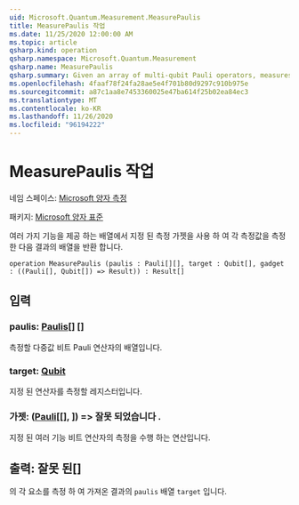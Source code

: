 ```yaml
---
uid: Microsoft.Quantum.Measurement.MeasurePaulis
title: MeasurePaulis 작업
ms.date: 11/25/2020 12:00:00 AM
ms.topic: article
qsharp.kind: operation
qsharp.namespace: Microsoft.Quantum.Measurement
qsharp.name: MeasurePaulis
qsharp.summary: Given an array of multi-qubit Pauli operators, measures each using a specified measurement gadget, then returns the array of results.
ms.openlocfilehash: 4faaf78f24fa28ae5e4f701b80d9297c910b975e
ms.sourcegitcommit: a87c1aa8e7453360025e47ba614f25b02ea84ec3
ms.translationtype: MT
ms.contentlocale: ko-KR
ms.lasthandoff: 11/26/2020
ms.locfileid: "96194222"
---
```

# <a name="measurepaulis-operation"></a>MeasurePaulis 작업

네임 스페이스: [Microsoft 양자 측정](xref:Microsoft.Quantum.Measurement)

패키지: [Microsoft 양자 표준](https://nuget.org/packages/Microsoft.Quantum.Standard)


여러 가지 기능을 제공 하는 배열에서 지정 된 측정 가젯을 사용 하 여 각 측정값을 측정 한 다음 결과의 배열을 반환 합니다.

```qsharp
operation MeasurePaulis (paulis : Pauli[][], target : Qubit[], gadget : ((Pauli[], Qubit[]) => Result)) : Result[]
```


## <a name="input"></a>입력

### <a name="paulis--pauli"></a>paulis: [Paulis](xref:microsoft.quantum.lang-ref.pauli)[] []

측정할 다중값 비트 Pauli 연산자의 배열입니다.


### <a name="target--qubit"></a>target: [Qubit](xref:microsoft.quantum.lang-ref.qubit)

지정 된 연산자를 측정할 레지스터입니다.


### <a name="gadget--pauliqubit--__invalidresult__"></a>가젯: ([Pauli](xref:microsoft.quantum.lang-ref.pauli)[[], [](xref:microsoft.quantum.lang-ref.qubit)]) => __잘못 되었습니다 <Result>__ . 

지정 된 여러 기능 비트 연산자의 측정을 수행 하는 연산입니다.



## <a name="output--__invalidresult__"></a>출력: __잘못 <Result> 된__[]

의 각 요소를 측정 하 여 가져온 결과의 `paulis` 배열 `target` 입니다.